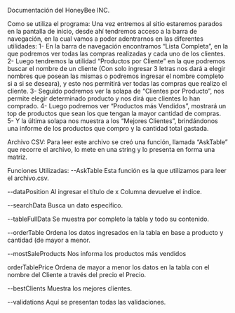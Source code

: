 Documentación del HoneyBee INC.

Como se utiliza el programa:
	Una vez entremos al sitio estaremos parados en la pantalla de inicio, desde ahí tendremos acceso a la barra de navegación, en la cual vamos a poder adentrarnos en las diferentes utilidades:
	1- En la barra de navegación encontramos “Lista Completa”, en la que podremos ver todas las compras realizadas y cada uno de los clientes.
	2- Luego tendremos la utilidad “Productos por Cliente” en la que podremos buscar el nombre de un cliente (Con solo ingresar 3 letras nos dará a elegir nombres que posean las mismas o podremos ingresar el nombre completo si a si se deseara), y esto nos permitirá ver todas las compras que realizo el cliente.
	3- Seguido podremos ver la solapa de “Clientes por Producto”, nos permite elegir determinado producto y nos dirá que clientes lo han comprado.
	4- Luego podremos ver “Productos más Vendidos”, mostrará un top de productos que sean los que tengan la mayor cantidad de compras.
	5- Y la última solapa nos muestra a los “Mejores Clientes”, brindándonos una informe de los productos que compro y la cantidad total gastada.

Archivo CSV:
	Para leer este archivo se creó una función, llamada “AskTable” que recorre el archivo, lo mete en una string y lo presenta en forma una matriz.

Funciones Utilizadas:
	--AskTable Esta función es la que utilizamos para leer el archivo.csv.

--dataPosition Al ingresar el título de x Columna devuelve el índice.

--searchData Busca un dato específico.

--tableFullData Se muestra por completo la tabla y todo su contenido.

--orderTable Ordena los datos ingresados en la tabla en base a producto y cantidad (de mayor a menor.

--mostSaleProducts Nos informa los productos más vendidos

orderTablePrice Ordena de mayor a menor los datos en la tabla con el nombre del Cliente a través del precio el Precio.

--bestClients Muestra los mejores clientes.

--validations Aquí se presentan todas las validaciones.